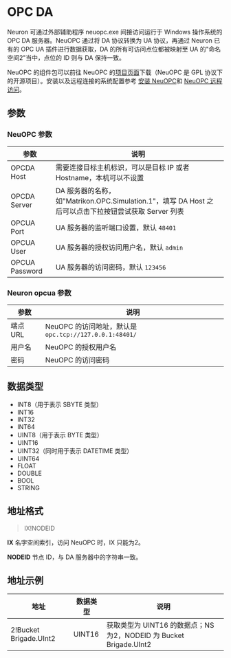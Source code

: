 # OPC DA

Neuron 可通过外部辅助程序 neuopc.exe 间接访问运行于 Windows 操作系统的 OPC DA 服务器。NeuOPC 通过将 DA 协议转换为 UA 协议，再通过 Neuron 已有的 OPC UA 插件进行数据获取，DA 的所有可访问点位都被映射至 UA 的"命名空间2"当中，点位的 ID 则与 DA 保持一致。

NeuOPC 的组件包可以前往 NeuOPC 的[项目页面](https://github.com/neugates/neuopc)下载（NeuOPC 是 GPL 协议下的开源项目）。安装以及远程连接的系统配置参考 [安装 NeuOPC](./install.md)和 [NeuOPC 远程访问](./remote.md)。

## 参数 

### NeuOPC 参数

| 参数           | 说明                                                         |
| -------------- | ------------------------------------------------------------ |
| OPCDA Host     | 需要连接目标主机标识，可以是目标 IP 或者 Hostname，本机可以不设置 |
| OPCDA Server   | DA 服务器的名称，如"Matrikon.OPC.Simulation.1"，填写 DA Host 之后可以点击下拉按钮尝试获取 Server 列表 |
| OPCUA Port     | UA 服务器的监听端口设置，默认 `48401`                        |
| OPCUA User     | UA 服务器的授权访问用户名，默认 `admin`                      |
| OPCUA Password | UA 服务器的访问密码，默认 `123456`                           |

### Neuron opcua 参数

|  参数        | 说明                                                  |
| ------------ | ----------------------------------------------------- |
| 端点 URL     | NeuOPC 的访问地址，默认是`opc.tcp://127.0.0.1:48401/` |
| 用户名       | NeuOPC 的授权用户名                                   |
| 密码         | NeuOPC 的访问密码                                     |

## 数据类型

* INT8（用于表示 SBYTE 类型）
* INT16
* INT32
* INT64
* UINT8（用于表示 BYTE 类型）
* UINT16
* UINT32（同时用于表示 DATETIME 类型）
* UINT64
* FLOAT
* DOUBLE
* BOOL
* STRING

## 地址格式

> IX!NODEID

**IX** 名字空间索引，访问 NeuOPC 时，IX 只能为2。

**NODEID** 节点 ID，与 DA 服务器中的字符串一致。

## 地址示例

| 地址                   | 数据类型 | 说明                                                         |
| ---------------------- | -------- | ------------------------------------------------------------ |
| 2!Bucket Brigade.UInt2 | UINT16   | 获取类型为 UINT16 的数据点；NS 为2，NODEID 为 Bucket Brigade.UInt2 |